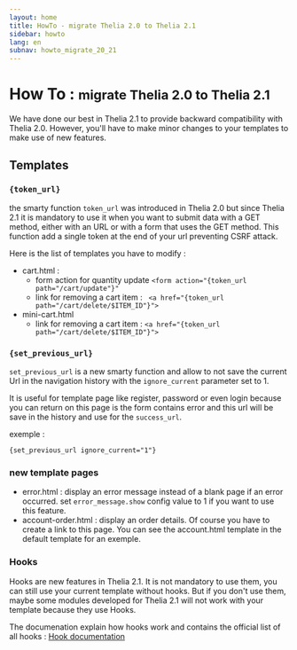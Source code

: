 ```yaml
---
layout: home
title: HowTo - migrate Thelia 2.0 to Thelia 2.1
sidebar: howto
lang: en
subnav: howto_migrate_20_21
---
```


<div class="page-header">
    <h1>How To : <small>migrate Thelia 2.0 to Thelia 2.1</small></h1>
</div>

We have done our best in Thelia 2.1 to provide backward compatibility with Thelia 2.0. However, you'll have to make minor changes to your templates to make use of new features.

## Templates

### `{token_url}`

the smarty function `token_url` was introduced in Thelia 2.0 but since Thelia 2.1 it is mandatory to use it when you want to submit data with a GET method, either with an URL or with a form that uses the GET method.
This function add a single token at the end of your url preventing CSRF attack.

Here is the list of templates you have to modify : 

- cart.html :
    - form action for quantity update `<form action="{token_url path="/cart/update"}"`
    - link for removing a cart item : ` <a href="{token_url path="/cart/delete/$ITEM_ID"}">`
- mini-cart.html
    - link for removing a cart item : `<a href="{token_url path="/cart/delete/$ITEM_ID"}">`

### `{set_previous_url}`

`set_previous_url` is a new smarty function and allow to not save the current Url in the navigation history with the `ignore_current` parameter set to 1.

It is useful for template page like register, password or even login because you can return on this page is the form contains error and this url will be save in the history and use for the ```success_url```.

exemple : 

    {set_previous_url ignore_current="1"}
    
### new template pages

* error.html : display an error message instead of a blank page if an error occurred. set ```error_message.show``` config value to 1 if you want to use this feature.
* account-order.html : display an order details. Of course you have to create a link to this page. You can see the account.html template in the default template for an exemple.

### Hooks

Hooks are new features in Thelia 2.1. It is not mandatory to use them, you can still use your current template without hooks.
But if you don't use them, maybe some modules developed for Thelia 2.1 will not work with your template because they use Hooks.

The documenation explain how hooks work and contains the official list of all hooks : [Hook documentation](/en/documentation/modules/hooks/index.html)



